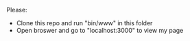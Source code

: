 
Please:
- Clone this repo and run "bin/www" in this folder
- Open broswer and go to "localhost:3000" to view my page


